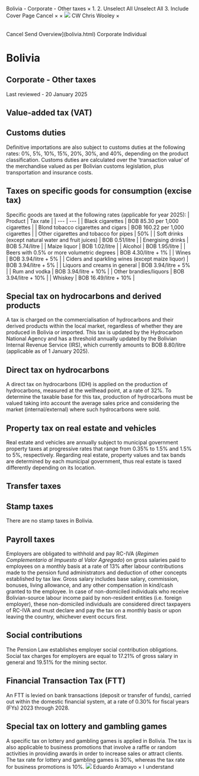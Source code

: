 Bolivia - Corporate - Other taxes
×
1.
2.
Unselect All
Unselect All
3.
Include Cover Page
Cancel
×
×
![](-/media/world-wide-tax-summaries/attachments/global---chris-wooley.ashx%3Frev=ac5e5f3223b34096b1afc2a6009c7320&revision=ac5e5f32-23b3-4096-b1af-c2a6009c7320&hash=859B7ADC84DC2CBEC9760E9E6EE7DE6D0A8BFCDF)
CW
Chris Wooley
×
######
Cancel
Send
Overview](bolivia.html)
Corporate
Individual
# Bolivia
## Corporate - Other taxes
Last reviewed - 20 January 2025
## Value-added tax (VAT)
## Customs duties
Definitive importations are also subject to customs duties at the following rates: 0%, 5%, 10%, 15%, 20%, 30%, and 40%, depending on the product classification. Customs duties are calculated over the ‘transaction value’ of the merchandise valued as per Bolivian customs legislation, plus transportation and insurance costs.
## Taxes on specific goods for consumption (excise tax)
Specific goods are taxed at the following rates (applicable for year 2025):
| Product | Tax rate |
| --- | --- |
| Black cigarettes | BOB 85.30 per 1,000 cigarettes |
| Blond tobacco cigarettes and cigars | BOB 160.22 per 1,000 cigarettes |
| Other cigarettes and tobacco for pipes | 50% |
| Soft drinks (except natural water and fruit juices) | BOB 0.51/litre |
| Energising drinks | BOB 5.74/litre |
| Maize liquor | BOB 1.02/litre |
| Alcohol | BOB 1.95/litre |
| Beers with 0.5% or more volumetric degrees | BOB 4.30/litre + 1% |
| Wines | BOB 3.94/litre + 5% |
| Ciders and sparkling wines (except maize liquor) | BOB 3.94/litre + 5% |
| Liquors and creams in general | BOB 3.94/litre + 5% |
| Rum and vodka | BOB 3.94/litre + 10% |
| Other brandies/liquors | BOB 3.94/litre + 10% |
| Whiskey | BOB 16.49/litre + 10% |
## Special tax on hydrocarbons and derived products
A tax is charged on the commercialisation of hydrocarbons and their derived products within the local market, regardless of whether they are produced in Bolivia or imported. This tax is updated by the Hydrocarbon National Agency and has a threshold annually updated by the Bolivian Internal Revenue Service (IRS), which currently amounts to BOB 8.80/litre (applicable as of 1 January 2025).
## Direct tax on hydrocarbons
A direct tax on hydrocarbons (IDH) is applied on the production of hydrocarbons, measured at the wellhead point, at a rate of 32%. To determine the taxable base for this tax, production of hydrocarbons must be valued taking into account the average sales price and considering the market (internal/external) where such hydrocarbons were sold.
## Property tax on real estate and vehicles
Real estate and vehicles are annually subject to municipal government property taxes at progressive rates that range from 0.35% to 1.5% and 1.5% to 5%, respectively. Regarding real estate, property values and tax bands are determined by each municipal government, thus real estate is taxed differently depending on its location.
## Transfer taxes
## Stamp taxes
There are no stamp taxes in Bolivia.
## Payroll taxes
Employers are obligated to withhold and pay RC-IVA (*Regimen Complementario al Impuesto al Valor Agregado*) on gross salaries paid to employees on a monthly basis at a rate of 13% after labour contributions made to the pension fund administrators and deduction of other concepts established by tax law. Gross salary includes base salary, commission, bonuses, living allowance, and any other compensation in kind/cash granted to the employee.
In case of non-domiciled individuals who receive Bolivian-source labour income paid by non-resident entities (i.e. foreign employer), these non-domiciled individuals are considered direct taxpayers of RC-IVA and must declare and pay the tax on a monthly basis or upon leaving the country, whichever event occurs first.
## Social contributions
The Pension Law establishes employer social contribution obligations. Social tax charges for employers are equal to 17.21% of gross salary in general and 19.51% for the mining sector.
## Financial Transaction Tax (FTT)
An FTT is levied on bank transactions (deposit or transfer of funds), carried out within the domestic financial system, at a rate of 0.30% for fiscal years (FYs) 2023 through 2028.
## Special tax on lottery and gambling games
A specific tax on lottery and gambling games is applied in Bolivia. The tax is also applicable to business promotions that involve a raffle or random activities in providing awards in order to increase sales or attract clients. The tax rate for lottery and gambling games is 30%, whereas the tax rate for business promotions is 10%.
![](-/media/world-wide-tax-summaries/attachments/bolivia---eduardo_aramayo.ashx%3Frev=ea0e4d82381f485c944e5ac8491b1708&revision=ea0e4d82-381f-485c-944e-5ac8491b1708&hash=416EAA357766D5529DD27BE50741F741D01C604D)
Eduardo Aramayo
×
I understand